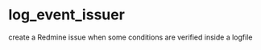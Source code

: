 log_event_issuer
================

create a Redmine issue when some conditions are verified inside a logfile
